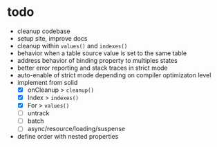 # todo

- cleanup codebase
- setup site, improve docs
- cleanup within `values()` and `indexes()`
- behavior when a table source value is set to the same table
- address behavior of binding property to multiples states
- better error reporting and stack traces in strict mode
- auto-enable of strict mode depending on compiler optimizaton level
- implement from solid
  - [x] onCleanup > `cleanup()`
  - [x] Index > `indexes()`
  - [x] For > `values()`
  - [ ] untrack
  - [ ] batch
  - [ ] async/resource/loading/suspense
- define order with nested properties
